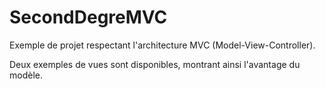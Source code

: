 # SecondDegreMVC

Exemple de projet respectant l'architecture MVC (Model-View-Controller).

Deux exemples de vues sont disponibles, montrant ainsi l'avantage du modèle.
